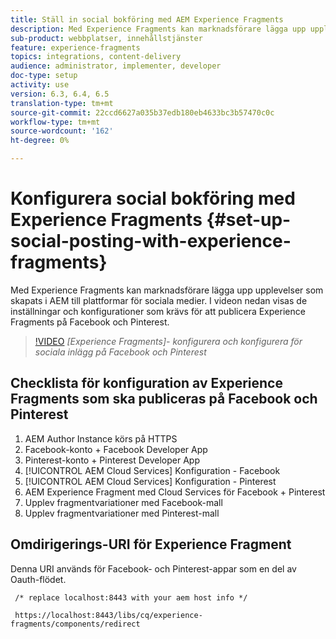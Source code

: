 ```yaml
---
title: Ställ in social bokföring med AEM Experience Fragments
description: Med Experience Fragments kan marknadsförare lägga upp upplevelser som skapats i AEM till plattformar för sociala medier. I videon nedan visas de inställningar och konfigurationer som krävs för att publicera Experience Fragments på Facebook och Pinterest.
sub-product: webbplatser, innehållstjänster
feature: experience-fragments
topics: integrations, content-delivery
audience: administrator, implementer, developer
doc-type: setup
activity: use
version: 6.3, 6.4, 6.5
translation-type: tm+mt
source-git-commit: 22ccd6627a035b37edb180eb4633bc3b57470c0c
workflow-type: tm+mt
source-wordcount: '162'
ht-degree: 0%

---
```



# Konfigurera social bokföring med Experience Fragments {#set-up-social-posting-with-experience-fragments}

Med Experience Fragments kan marknadsförare lägga upp upplevelser som skapats i AEM till plattformar för sociala medier. I videon nedan visas de inställningar och konfigurationer som krävs för att publicera Experience Fragments på Facebook och Pinterest.

>[!VIDEO](https://video.tv.adobe.com/v/20592/?quality=9&learn=on)
*[Experience Fragments]- konfigurera och konfigurera för sociala inlägg på Facebook och Pinterest*

## Checklista för konfiguration av Experience Fragments som ska publiceras på Facebook och Pinterest

1. AEM Author Instance körs på HTTPS
2. Facebook-konto + Facebook Developer App
3. Pinterest-konto + Pinterest Developer App
4. [!UICONTROL AEM Cloud Services] Konfiguration - Facebook
5. [!UICONTROL AEM Cloud Services] Konfiguration - Pinterest
6. AEM Experience Fragment med Cloud Services för Facebook + Pinterest
7. Upplev fragmentvariationer med Facebook-mall
8. Upplev fragmentvariationer med Pinterest-mall

## Omdirigerings-URI för Experience Fragment

Denna URI används för Facebook- och Pinterest-appar som en del av Oauth-flödet.

```plain
 /* replace localhost:8443 with your aem host info */

 https://localhost:8443/libs/cq/experience-fragments/components/redirect
```

